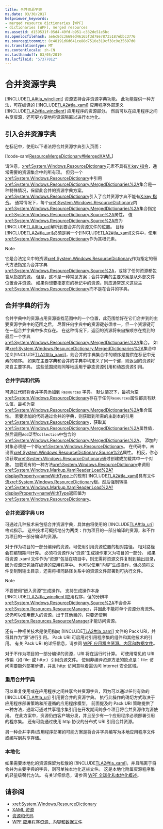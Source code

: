 ```yaml
---
title: 合并资源字典
ms.date: 03/30/2017
helpviewer_keywords:
- merged resource dictionaries [WPF]
- dictionaries [WPF], merged resources
ms.assetid: d159531f-05d4-49fd-b951-c332de51e5bc
ms.openlocfilehash: ae6c8dc3669ed46165f3d78e78735187ebbc3776
ms.sourcegitcommit: 0c48191d6d641ce88d7510e319cf38c0e35697d0
ms.translationtype: MT
ms.contentlocale: zh-CN
ms.lasthandoff: 03/05/2019
ms.locfileid: "57377012"
---
```

# <a name="merged-resource-dictionaries"></a>合并资源字典
[!INCLUDE[TLA#tla_winclient](../../../../includes/tlasharptla-winclient-md.md)] 资源支持合并资源字典功能。 此功能提供一种方法，可在编译的 [!INCLUDE[TLA2#tla_xaml](../../../../includes/tla2sharptla-xaml-md.md)] 应用程序外部定义 [!INCLUDE[TLA2#tla_winclient](../../../../includes/tla2sharptla-winclient-md.md)] 应用程序的资源部分。 然后可以在应用程序之间共享资源，还可更方便地将资源隔离以进行本地化。  
  
## <a name="introducing-a-merged-resource-dictionary"></a>引入合并资源字典  
 在标记中，使用以下语法将合并资源字典引入页面：  
  
 [!code-xaml[ResourceMergeDictionary#MergedXAML](~/samples/snippets/csharp/VS_Snippets_Wpf/ResourceMergeDictionary/CS/default.xaml#mergedxaml)]  
  
 请注意，<xref:System.Windows.ResourceDictionary>元素不具有[X:key 指令](../../xaml-services/x-key-directive.md)，通常需要的资源集合中的所有项。 但另一个<xref:System.Windows.ResourceDictionary>中引用<xref:System.Windows.ResourceDictionary.MergedDictionaries%2A>集合是一种特殊情况，保留此合并的资源字典方案。 <xref:System.Windows.ResourceDictionary>引入了合并资源字典不能有[X:key 指令](../../xaml-services/x-key-directive.md)。 通常情况下，每个<xref:System.Windows.ResourceDictionary>内<xref:System.Windows.ResourceDictionary.MergedDictionaries%2A>集合指定<xref:System.Windows.ResourceDictionary.Source%2A>属性。 值<xref:System.Windows.ResourceDictionary.Source%2A>应为[!INCLUDE[TLA#tla_uri](../../../../includes/tlasharptla-uri-md.md)]解析到要合并的资源文件的位置。 目标[!INCLUDE[TLA2#tla_uri](../../../../includes/tla2sharptla-uri-md.md)]必须是另一个[!INCLUDE[TLA2#tla_xaml](../../../../includes/tla2sharptla-xaml-md.md)]文件中，使用<xref:System.Windows.ResourceDictionary>作为其根元素。  
  
> [!NOTE]
>  它是合法定义中的资源<xref:System.Windows.ResourceDictionary>作为指定的替代方法指定为合并字典<xref:System.Windows.ResourceDictionary.Source%2A>，或除了任何资源都包含从指定的源。 但是，这不是一种常见方案；合并字典的主要方案是从外部文件位置合并资源。 如果你想要指定页的标记中的资源，则应通常定义这些主<xref:System.Windows.ResourceDictionary>而不是在合并的字典。  
  
## <a name="merged-dictionary-behavior"></a>合并字典的行为  
 合并字典中的资源占用资源查找范围中的一个位置，此范围恰好在它们合并到的主要资源字典中的范围之后。 尽管任何字典中的资源键必须唯一，但一个资源键可在一组合并字典中多次存在。 在这种情况下，返回的资源将来自按顺序在找到的最后一个字典<xref:System.Windows.ResourceDictionary.MergedDictionaries%2A>集合。 如果<xref:System.Windows.ResourceDictionary.MergedDictionaries%2A>集合中定义[!INCLUDE[TLA2#tla_xaml](../../../../includes/tla2sharptla-xaml-md.md)]，则合并的字典集合中的顺序是提供在标记中元素的顺序。 如果在主要字典和合并的字典中均定义了同一个键，则返回的资源将来自主要字典。 这些范围规则同等地适用于静态资源引用和动态资源引用。  
  
### <a name="merged-dictionaries-and-code"></a>合并字典和代码  
 可通过代码将合并字典添加到 `Resources` 字典。 默认情况下，最初为空<xref:System.Windows.ResourceDictionary>存在于任何`Resources`属性都具有默认值，最初为空<xref:System.Windows.ResourceDictionary.MergedDictionaries%2A>集合属性。 若要添加的代码通过合并的字典，则获取到所需的主副本的引用<xref:System.Windows.ResourceDictionary>，获取其<xref:System.Windows.ResourceDictionary.MergedDictionaries%2A>属性值，然后调用`Add`泛型`Collection`中包含的<xref:System.Windows.ResourceDictionary.MergedDictionaries%2A>。 添加的对象必须是一个新<xref:System.Windows.ResourceDictionary>。 在代码中，未设置<xref:System.Windows.ResourceDictionary.Source%2A>属性。 相反，你必须获取<xref:System.Windows.ResourceDictionary>通过创建或加载其中一个对象。 加载现有的一种方法<xref:System.Windows.ResourceDictionary>来调用<xref:System.Windows.Markup.XamlReader.Load%2A?displayProperty=nameWithType>上的现有[!INCLUDE[TLA2#tla_xaml](../../../../includes/tla2sharptla-xaml-md.md)]具有文件流<xref:System.Windows.ResourceDictionary>根，然后强制转换<xref:System.Windows.Markup.XamlReader.Load%2A?displayProperty=nameWithType>返回值为<xref:System.Windows.ResourceDictionary>。  
  
### <a name="merged-resource-dictionary-uris"></a>合并资源字典 URI  
 可通过几种技术来包括合并资源字典，具体由将使用的 [!INCLUDE[TLA#tla_uri](../../../../includes/tlasharptla-uri-md.md)] 格式指示。 这些技术可概括地分为两类：作为项目的一部分编译的资源，和不作为项目的一部分编译的资源。  
  
 对于作为项目的一部分编译的资源，可使用引用资源位置的相对路径。 相对路径会在编辑期间计算。 必须将资源作为“资源”生成操作定义为项目的一部分。 如果将资源 .xaml 文件作为“资源”包括在项目中，则无需将资源文件复制到输出目录，因为资源已包括在编译的应用程序中。 也可以使用“内容”生成操作，但必须将文件复制到输出目录，还需将相同路径关系中的资源文件部署到可执行文件。  
  
> [!NOTE]
>  不要使用“嵌入资源”生成操作。 支持生成操作本身[!INCLUDE[TLA2#tla_winclient](../../../../includes/tla2sharptla-winclient-md.md)]应用程序，但的分辨率<xref:System.Windows.ResourceDictionary.Source%2A>不会合并<xref:System.Resources.ResourceManager>，并因此不能将单个资源分离流外。 您仍可以使用嵌入的资源，出于其他目的，只要还使用<xref:System.Resources.ResourceManager>才能访问资源。  
  
 还有一种相关技术是使用指向 [!INCLUDE[TLA2#tla_xaml](../../../../includes/tla2sharptla-xaml-md.md)] 文件的 Pack URI，并将其作为“源”进行引用。 Pack URI 可启用对引用程序集的组件和其他技术的引用。 有关 Pack URI 的详细信息，请参阅 [WPF 应用程序资源、内容和数据文件](../app-development/wpf-application-resource-content-and-data-files.md)。  
  
 对于不作为项目的一部分编译的资源，URI 将在运行时计算。 可使用常见的 URI 传输（如 file: 或 http:）引用资源文件。 使用非编译资源方法的缺点是：file: 访问需要额外部署步骤，并且 http: 访问意味着需访问 Internet 安全区域。  
  
### <a name="reusing-merged-dictionaries"></a>重用合并字典  
 可以重复使用或在应用程序之间共享合并资源字典，因为可以通过任何有效的 [!INCLUDE[TLA#tla_uri](../../../../includes/tlasharptla-uri-md.md)] 引用要合并的资源字典。 执行此操作的确切方式取决于应用程序部署策略和所遵循的应用程序模型。 前面提及的 Pack URI 策略提供了一种方法，通常可通过共享程序集引用在开发期间跨多个项目将合并资源作为源使用。 在此方案中，资源仍由客户端分发，并且至少有一个应用程序必须部署引用的程序集。 还有可能通过使用 http 协议的分布式 URI 引用合并资源。  
  
 另一种合并字典/应用程序部署的可能方案是将合并字典编写为本地应用程序文件或编写到共享存储。  
  
### <a name="localization"></a>本地化  
 如果需要本地化的资源保留为松散的 [!INCLUDE[TLA2#tla_xaml](../../../../includes/tla2sharptla-xaml-md.md)]，并且隔离于将合并为主要字典的字典，则可单独本地化这些文件。 这是本地化附属资源程序集的轻量级替代方法。 有关详细信息，请参阅 [WPF 全球化和本地化概述](wpf-globalization-and-localization-overview.md)。  
  
## <a name="see-also"></a>请参阅
- <xref:System.Windows.ResourceDictionary>
- [XAML 资源](xaml-resources.md)
- [资源和代码](resources-and-code.md)
- [WPF 应用程序资源、内容和数据文件](../app-development/wpf-application-resource-content-and-data-files.md)
